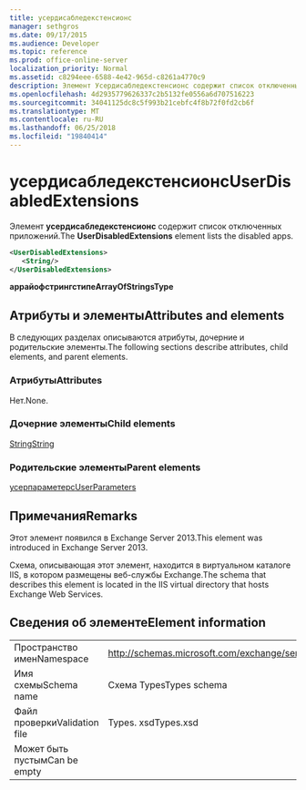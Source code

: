 ```yaml
---
title: усердисабледекстенсионс
manager: sethgros
ms.date: 09/17/2015
ms.audience: Developer
ms.topic: reference
ms.prod: office-online-server
localization_priority: Normal
ms.assetid: c8294eee-6588-4e42-965d-c8261a4770c9
description: Элемент Усердисабледекстенсионс содержит список отключенных приложений.
ms.openlocfilehash: 4d2935779626337c2b5132fe0556a6d707516223
ms.sourcegitcommit: 34041125dc8c5f993b21cebfc4f8b72f0fd2cb6f
ms.translationtype: MT
ms.contentlocale: ru-RU
ms.lasthandoff: 06/25/2018
ms.locfileid: "19840414"
---
```

# <a name="userdisabledextensions"></a><span data-ttu-id="43e90-103">усердисабледекстенсионс</span><span class="sxs-lookup"><span data-stu-id="43e90-103">UserDisabledExtensions</span></span>

<span data-ttu-id="43e90-104">Элемент **усердисабледекстенсионс** содержит список отключенных приложений.</span><span class="sxs-lookup"><span data-stu-id="43e90-104">The **UserDisabledExtensions** element lists the disabled apps.</span></span> 
  
```XML
<UserDisabledExtensions>
   <String/>
</UserDisabledExtensions>
```

 <span data-ttu-id="43e90-105">**аррайофстрингстипе**</span><span class="sxs-lookup"><span data-stu-id="43e90-105">**ArrayOfStringsType**</span></span>
## <a name="attributes-and-elements"></a><span data-ttu-id="43e90-106">Атрибуты и элементы</span><span class="sxs-lookup"><span data-stu-id="43e90-106">Attributes and elements</span></span>

<span data-ttu-id="43e90-107">В следующих разделах описываются атрибуты, дочерние и родительские элементы.</span><span class="sxs-lookup"><span data-stu-id="43e90-107">The following sections describe attributes, child elements, and parent elements.</span></span>
  
### <a name="attributes"></a><span data-ttu-id="43e90-108">Атрибуты</span><span class="sxs-lookup"><span data-stu-id="43e90-108">Attributes</span></span>

<span data-ttu-id="43e90-109">Нет.</span><span class="sxs-lookup"><span data-stu-id="43e90-109">None.</span></span>
  
### <a name="child-elements"></a><span data-ttu-id="43e90-110">Дочерние элементы</span><span class="sxs-lookup"><span data-stu-id="43e90-110">Child elements</span></span>

[<span data-ttu-id="43e90-111">String</span><span class="sxs-lookup"><span data-stu-id="43e90-111">String</span></span>](string.md)
  
### <a name="parent-elements"></a><span data-ttu-id="43e90-112">Родительские элементы</span><span class="sxs-lookup"><span data-stu-id="43e90-112">Parent elements</span></span>

[<span data-ttu-id="43e90-113">усерпараметерс</span><span class="sxs-lookup"><span data-stu-id="43e90-113">UserParameters</span></span>](userparameters.md)
  
## <a name="remarks"></a><span data-ttu-id="43e90-114">Примечания</span><span class="sxs-lookup"><span data-stu-id="43e90-114">Remarks</span></span>

<span data-ttu-id="43e90-115">Этот элемент появился в Exchange Server 2013.</span><span class="sxs-lookup"><span data-stu-id="43e90-115">This element was introduced in Exchange Server 2013.</span></span>
  
<span data-ttu-id="43e90-116">Схема, описывающая этот элемент, находится в виртуальном каталоге IIS, в котором размещены веб-службы Exchange.</span><span class="sxs-lookup"><span data-stu-id="43e90-116">The schema that describes this element is located in the IIS virtual directory that hosts Exchange Web Services.</span></span>
  
## <a name="element-information"></a><span data-ttu-id="43e90-117">Сведения об элементе</span><span class="sxs-lookup"><span data-stu-id="43e90-117">Element information</span></span>

|||
|:-----|:-----|
|<span data-ttu-id="43e90-118">Пространство имен</span><span class="sxs-lookup"><span data-stu-id="43e90-118">Namespace</span></span>  <br/> |http://schemas.microsoft.com/exchange/services/2006/types  <br/> |
|<span data-ttu-id="43e90-119">Имя схемы</span><span class="sxs-lookup"><span data-stu-id="43e90-119">Schema name</span></span>  <br/> |<span data-ttu-id="43e90-120">Схема Types</span><span class="sxs-lookup"><span data-stu-id="43e90-120">Types schema</span></span>  <br/> |
|<span data-ttu-id="43e90-121">Файл проверки</span><span class="sxs-lookup"><span data-stu-id="43e90-121">Validation file</span></span>  <br/> |<span data-ttu-id="43e90-122">Types. xsd</span><span class="sxs-lookup"><span data-stu-id="43e90-122">Types.xsd</span></span>  <br/> |
|<span data-ttu-id="43e90-123">Может быть пустым</span><span class="sxs-lookup"><span data-stu-id="43e90-123">Can be empty</span></span>  <br/> ||
   

